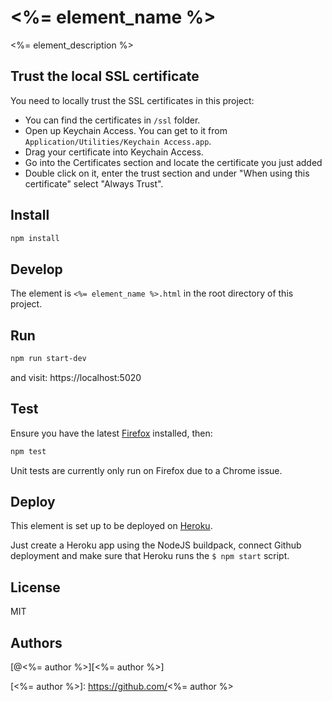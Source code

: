 # <%= element_name %>

<%= element_description %>

## Trust the local SSL certificate

You need to locally trust the SSL certificates in this project:

- You can find the certificates in `/ssl` folder.
- Open up Keychain Access. You can get to it from `Application/Utilities/Keychain Access.app`.
- Drag your certificate into Keychain Access.
- Go into the Certificates section and locate the certificate you just added
- Double click on it, enter the trust section and under "When using this certificate" select "Always Trust".

## Install

```bash
npm install
```

## Develop

The element is `<%= element_name %>.html` in the root directory of this project.

## Run

```bash
npm run start-dev
```

and visit: https://localhost:5020

## Test

Ensure you have the latest [Firefox][firefox] installed, then:

```bash
npm test
```

Unit tests are currently only run on Firefox due to a Chrome issue.

## Deploy

This element is set up to be deployed on [Heroku][heroku].

Just create a Heroku app using the NodeJS buildpack, connect Github deployment
and make sure that Heroku runs the `$ npm start` script.

## License

MIT

## Authors

[@<%= author %>][<%= author %>]

[firefox]: https://firefox.com
[heroku]: https://heroku.com
[<%= author %>]: https://github.com/<%= author %>
